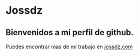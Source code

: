 # Jossdz

## Bienvenidos a mi perfil de github.

Puedes encontrar mas de mi trabajo en [jossdz.com](http://jossdz.com)


